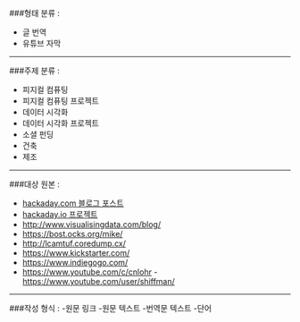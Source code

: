 
###형태 분류 :
- 글 번역
- 유튜브 자막

----

###주제 분류 :
- 피지컬 컴퓨팅
- 피지컬 컴퓨팅 프로젝트
- 데이터 시각화
- 데이터 시각화 프로젝트
- 소셜 펀딩
- 건축
- 제조

----

###대상 원본 : 
- [hackaday.com 블로그 포스트](http://hackaday.com/blog/)
- [hackaday.io 프로젝트](https://hackaday.io/)
- http://www.visualisingdata.com/blog/
- https://bost.ocks.org/mike/
- http://lcamtuf.coredump.cx/
- https://www.kickstarter.com/
- https://www.indiegogo.com/
- https://www.youtube.com/c/cnlohr
-https://www.youtube.com/user/shiffman/

----

###작성 형식 :
-원문 링크
-원문 텍스트
-번역문 텍스트
-단어
